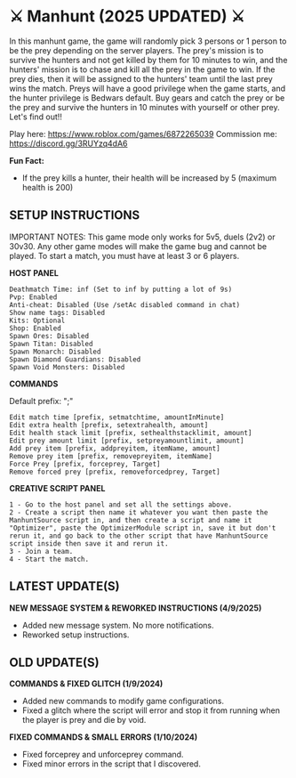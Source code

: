 # ⚔️ Manhunt (2025 UPDATED) ⚔️

In this manhunt game, the game will randomly pick 3 persons or 1 person to be the prey depending on the server players. The prey's mission is to survive the hunters and not get killed by them for 10 minutes to win, and the hunters' mission is to chase and kill all the prey in the game to win. If the prey dies, then it will be assigned to the hunters' team until the last prey wins the match. Preys will have a good privilege when the game starts, and the hunter privilege is Bedwars default. Buy gears and catch the prey or be the prey and survive the hunters in 10 minutes with yourself or other prey. Let's find out!!

Play here: https://www.roblox.com/games/6872265039
Commission me: https://discord.gg/3RUYzq4dA6

**Fun Fact:**

- If the prey kills a hunter, their health will be increased by 5 (maximum health is 200)

## SETUP INSTRUCTIONS

IMPORTANT NOTES: This game mode only works for 5v5, duels (2v2) or 30v30. Any other game modes will make the game bug and cannot be played. To start a match, you must have at least 3 or 6 players.

**HOST PANEL**
```
Deathmatch Time: inf (Set to inf by putting a lot of 9s)
Pvp: Enabled
Anti-cheat: Disabled (Use /setAc disabled command in chat)
Show name tags: Disabled
Kits: Optional
Shop: Enabled
Spawn Ores: Disabled
Spawn Titan: Disabled
Spawn Monarch: Disabled
Spawn Diamond Guardians: Disabled
Spawn Void Monsters: Disabled
```
**COMMANDS**

Default prefix: ";"
```
Edit match time [prefix, setmatchtime, amountInMinute]
Edit extra health [prefix, setextrahealth, amount]
Edit health stack limit [prefix, sethealthstacklimit, amount]
Edit prey amount limit [prefix, setpreyamountlimit, amount]
Add prey item [prefix, addpreyitem, itemName, amount]
Remove prey item [prefix, removepreyitem, itemName]
Force Prey [prefix, forceprey, Target]
Remove forced prey [prefix, removeforcedprey, Target]
```
**CREATIVE SCRIPT PANEL**
```
1 - Go to the host panel and set all the settings above.
2 - Create a script then name it whatever you want then paste the ManhuntSource script in, and then create a script and name it "Optimizer", paste the OptimizerModule script in, save it but don't rerun it, and go back to the other script that have ManhuntSource script inside then save it and rerun it.
3 - Join a team.
4 - Start the match.
```
## LATEST UPDATE(S)

**NEW MESSAGE SYSTEM & REWORKED INSTRUCTIONS (4/9/2025)**

- Added new message system. No more notifications.
- Reworked setup instructions.

## OLD UPDATE(S)

**COMMANDS & FIXED GLITCH (1/9/2024)**

- Added new commands to modify game configurations.
- Fixed a glitch where the script will error and stop it from running when the player is prey and die by void.

**FIXED COMMANDS & SMALL ERRORS (1/10/2024)**

- Fixed forceprey and unforceprey command.
- Fixed minor errors in the script that I discovered.
